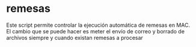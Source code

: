 # remesas
Este script permite controlar la ejecución automática de remesas en MAC.
El cambio que se puede hacer es meter el envío de correo y borrado de archivos siempre y cuando existan remesas a procesar
